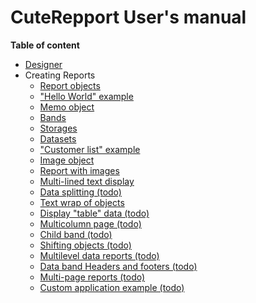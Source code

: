 CuteRepport User's manual
====
**Table of content**
* [Designer](designer.md)
* Creating Reports
  * [Report objects](report_objects.md)
  * ["Hello World" example](hello_world.md)
  * [Memo object](memo_object.md)
  * [Bands ](bands.md)
  * [Storages](storages.md)
  * [Datasets](datasets.md)
  * ["Customer list" example](customerlist_example.md)
  * [Image object](image_object.md)
  * [Report with images](report_with_images.md)
  * [Multi-lined text display](multilined_text.md)
  * [Data splitting (todo)](data_splitting.md)
  * [Text wrap of objects](text_wrap_of_objects.md)
  * [Display "table" data (todo)](data_as_table.md)
  * [Multicolumn page (todo)](multicolumn_page.md)
  * [Child band (todo)](child_band.md)
  * [Shifting objects (todo)](shifting_objects.md)
  * [Multilevel data reports (todo)](data_multilevel.md)
  * [Data band Headers and footers (todo)](data_headers_and_footers.md)
  * [Multi-page reports (todo)](multipage_reports.md)
  * [Custom application example (todo)](custom_application_example.md)
